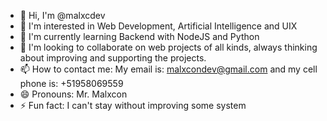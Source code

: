 - 👋 Hi, I'm @malxcdev
- 👀 I'm interested in Web Development, Artificial Intelligence and UIX
- 🌱 I'm currently learning Backend with NodeJS and Python
- 💞️ I'm looking to collaborate on web projects of all kinds, always thinking about improving and supporting the projects.
- 📫 How to contact me: My email is: malxcondev@gmail.com and my cell phone is: +51958069559
- 😄 Pronouns: Mr. Malxcon
- ⚡ Fun fact: I can't stay without improving some system
<!---
malxcdev/malxcdev is a ✨ special ✨ repository because its `README.md` (this file) appears on your GitHub profile.
You can click the Preview link to take a look at your changes.
--->
